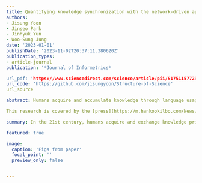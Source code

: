 ```yaml
---
title: Quantifying knowledge synchronization with the network-driven approach
authors:
- Jisung Yoon
- Jinseo Park
- Jinhyuk Yun
- Woo-Sung Jung
date: '2023-01-01'
publishDate: '2023-11-02T20:37:11.380620Z'
publication_types:
- article-journal
publication: '*Journal of Informetrics*

url_pdf: 'https://www.sciencedirect.com/science/article/pii/S1751157723000809'
url_code: 'https://github.com/jisungyoon/Structure-of-Science'
url_source

abstract: Humans acquire and accumulate knowledge through language usage and eagerly exchange their knowledge for advancement. Although geographical barriers had previously limited communication, the emergence of information technology has opened new avenues for knowledge exchange. However, it is unclear which communication pathway is dominant in the 21st century. Here, we explore the dominant path of knowledge diffusion in the 21st century using Wikipedia, the largest communal dataset. We evaluate the similarity of shared knowledge between population groups, distinguished based on their language usage. When population groups are more engaged with each other, their knowledge structure is more similar, where engagement is indicated by socio-economic connections, such as cultural, linguistic, and historical features. Moreover, geographical proximity is no longer a critical requirement for knowledge dissemination. Furthermore, we integrate our data into a mechanistic model to better understand the underlying mechanism and suggest that the main channel of information distribution in the 21st century is based online.

This research is covered by the [press](https://m.hankookilbo.com/News/Read/A2023100416100004284).

summary: In the 21st century, humans acquire and exchange knowledge primarily through language usage, with the emergence of information technology breaking down geographical barriers. A study using Wikipedia, a vast dataset, explores how knowledge diffusion occurs. It finds that when population groups have more socio-economic connections, like cultural and linguistic ties, their shared knowledge is more similar. Geographical proximity is no longer crucial for knowledge dissemination, and the dominant channel for information distribution in the 21st century appears to be online.

featured: true

image:
  caption: 'Figs from paper'
  focal_point: ''
  preview_only: false


---
```

